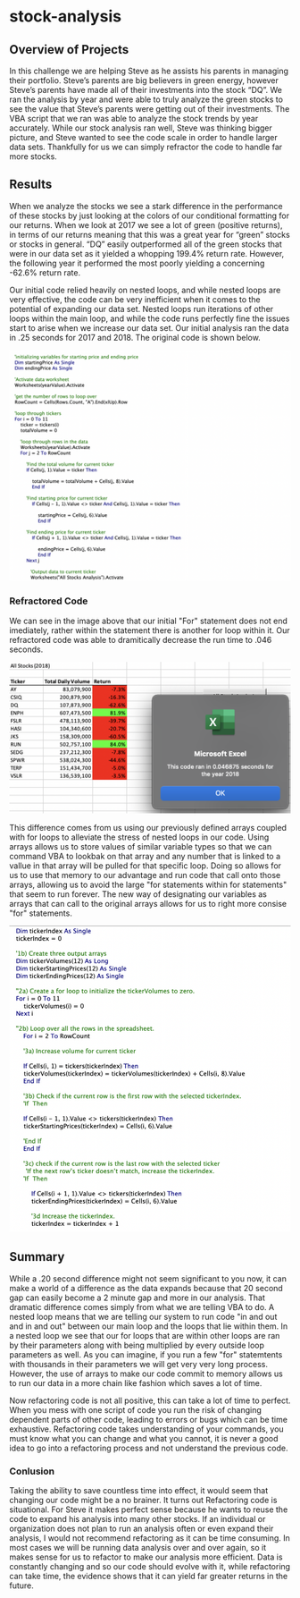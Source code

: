 # stock-analysis

## Overview of Projects 

In this challenge we are helping Steve as he assists his parents in managing their portfolio. Steve’s parents are big believers in green energy, however Steve’s parents have made all of their investments into the stock “DQ”. We ran the analysis by year and were able to truly analyze the green stocks to see the value that Steve’s parents were getting out of their investments. The VBA script that we ran was able to analyze the stock trends by year accurately. While our stock analysis ran well, Steve was thinking bigger picture, and Steve wanted to see the code scale in order to handle larger data sets. Thankfully for us we can simply refractor the code to handle far more stocks.

## Results 
When we analyze the stocks we see a stark difference in the performance of these stocks by just looking at the colors of our conditional formatting for our returns. When we look at 2017 we see a lot of green (positive returns), in terms of our returns meaning that this was a great year for “green” stocks or stocks in general. “DQ” easily  outperformed all of the green stocks that were in our data set as it yielded a whopping 199.4% return rate. However, the following year it performed the most poorly yielding a concerning -62.6% return rate.

Our initial code relied heavily on nested loops, and while nested loops are very effective, the code can be very inefficient when it comes to the potential of expanding our data set. Nested loops run iterations of other loops within the main loop, and while the code runs perfectly fine the issues start to arise when we increase our data set. Our initial analysis ran the data in .25 seconds for 2017 and 2018. The original code is shown below.

![](Resources/Origin_Code.png)

### Refractored Code

We can see in the image above that our initial "For" statement does not end imediately, rather within the statement there is another for loop within it. Our refractored code was able to dramitically decrease the run time to .046 seconds. 

![](Resources/Refractored_runTime.png)

This difference comes from us using our previously defined arrays coupled with for loops to alleviate the stress of nested loops in our code. Using arrays allows us to store values of similar variable types so that we can command VBA to lookbak on that array and any number that is linked to a vallue in that array will be pulled for that specific loop. Doing so allows for us to use that memory to our advantage and run code that call onto those arrays, allowing us to avoid the large "for statements within for statements" that seem to run forever. The new way of designating our variables as arrays that can call to the original arrays allows for us to right more consise "for" statements. 

![](Resources/Refrac_code.png)

## Summary 
  
  While a .20 second difference might not seem significant to you now, it can make a world of a difference as the data expands because that 20 second gap can easily become a 2 minute gap and more in our analysis. That dramatic difference comes simply from what we are telling VBA to do. A nested loop means that we are telling our system to run code "in and out and in and out" between our main loop and the loops that lie within them. In a nested loop we see that our for loops that are within other loops are ran by their parameters along with being multiplied by every outside loop parameters as well. As you can imagine, if you run a few "for" statemtents with thousands in their parameters we will get very very long process. However, the use of arrays to make our code commit to memory allows us to run our data in a more chain like fashion which saves a lot of time. 
  
  Now refactoring code is not all positive, this can take a lot of time to perfect. When you mess with one script of code you run the risk of changing dependent parts of other code, leading to errors or bugs which can be time exhaustive. Refactoring code takes understanding of your commands, you must know what you can change and what you cannot, it is never a good idea to go into a refactoring process and not understand the previous code. 
  
  ### Conlusion
  
  Taking the ability to save countless time into effect, it would seem that changing our code might be a no brainer. It turns out Refactoring code is situational. For Steve it makes perfect sense because he wants to reuse the code to expand his analysis into many other stocks. If an individual or organization does not plan to run an analysis often or even expand their analysis, I would not recommend refactoring as it can be time consuming. In most cases we will be running data analysis over and over again, so it makes sense for us to refactor to make our analysis more efficient. Data is constantly changing and so our code should evolve with it, while refactoring can take time, the evidence shows that it can yield far greater returns in the future. 
